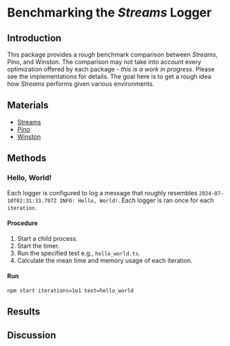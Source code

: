 # Benchmarking the *Streams* Logger

## Introduction

This package provides a rough benchmark comparison between *Streams*, Pino, and Winston.  The comparison may not take into account every optimization offered by each package - *this is a work in progress*.  Please see the implementations for details.  The goal here is to get a rough idea how *Streams* performs given various environments.

## Materials

- [Streams](https://github.com/faranalytics/streams-logger-benchmark/blob/main/tests/streams/src/index.ts)
- [Pino](https://github.com/faranalytics/streams-logger-benchmark/blob/main/tests/pino/src/index.ts)
- [Winston](https://github.com/faranalytics/streams-logger-benchmark/blob/main/tests/winston/src/index.ts)

## Methods

### Hello, World!

Each logger is configured to log a message that roughly resembles `2024-07-10T02:31:33.797Z INFO: Hello, World!`.  Each logger is ran once for each `iteration`.

#### Procedure
1. Start a child process.
2. Start the timer.
3. Run the specified test e.g., `hello_world.ts`.
3. Calculate the mean time and memory usage of each iteration.

#### Run
`npm start iterations=1e1 test=hello_world`

## Results

## Discussion

